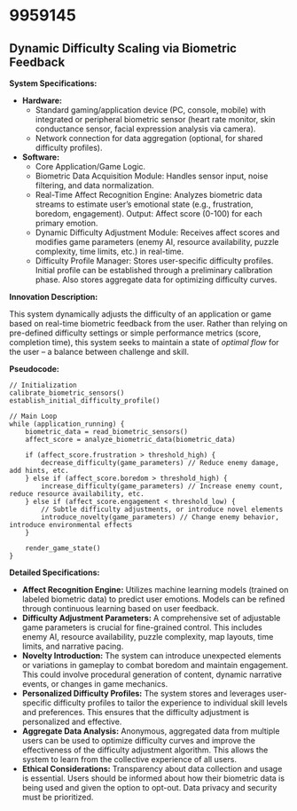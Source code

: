 # 9959145

## Dynamic Difficulty Scaling via Biometric Feedback

**System Specifications:**

*   **Hardware:**
    *   Standard gaming/application device (PC, console, mobile) with integrated or peripheral biometric sensor (heart rate monitor, skin conductance sensor, facial expression analysis via camera).
    *   Network connection for data aggregation (optional, for shared difficulty profiles).
*   **Software:**
    *   Core Application/Game Logic.
    *   Biometric Data Acquisition Module:  Handles sensor input, noise filtering, and data normalization.
    *   Real-Time Affect Recognition Engine:  Analyzes biometric data streams to estimate user’s emotional state (e.g., frustration, boredom, engagement).  Output: Affect score (0-100) for each primary emotion.
    *   Dynamic Difficulty Adjustment Module:  Receives affect scores and modifies game parameters (enemy AI, resource availability, puzzle complexity, time limits, etc.) in real-time.
    *   Difficulty Profile Manager: Stores user-specific difficulty profiles.  Initial profile can be established through a preliminary calibration phase.  Also stores aggregate data for optimizing difficulty curves.

**Innovation Description:**

This system dynamically adjusts the difficulty of an application or game based on real-time biometric feedback from the user.  Rather than relying on pre-defined difficulty settings or simple performance metrics (score, completion time), this system seeks to maintain a state of *optimal flow* for the user – a balance between challenge and skill.

**Pseudocode:**

```
// Initialization
calibrate_biometric_sensors()
establish_initial_difficulty_profile()

// Main Loop
while (application_running) {
    biometric_data = read_biometric_sensors()
    affect_score = analyze_biometric_data(biometric_data)

    if (affect_score.frustration > threshold_high) {
        decrease_difficulty(game_parameters) // Reduce enemy damage, add hints, etc.
    } else if (affect_score.boredom > threshold_high) {
        increase_difficulty(game_parameters) // Increase enemy count, reduce resource availability, etc.
    } else if (affect_score.engagement < threshold_low) {
        // Subtle difficulty adjustments, or introduce novel elements
        introduce_novelty(game_parameters) // Change enemy behavior, introduce environmental effects
    }

    render_game_state()
}
```

**Detailed Specifications:**

*   **Affect Recognition Engine:** Utilizes machine learning models (trained on labeled biometric data) to predict user emotions.  Models can be refined through continuous learning based on user feedback.
*   **Difficulty Adjustment Parameters:**  A comprehensive set of adjustable game parameters is crucial for fine-grained control. This includes enemy AI, resource availability, puzzle complexity, map layouts, time limits, and narrative pacing.
*   **Novelty Introduction:**  The system can introduce unexpected elements or variations in gameplay to combat boredom and maintain engagement. This could involve procedural generation of content, dynamic narrative events, or changes in game mechanics.
*   **Personalized Difficulty Profiles:**  The system stores and leverages user-specific difficulty profiles to tailor the experience to individual skill levels and preferences. This ensures that the difficulty adjustment is personalized and effective.
*   **Aggregate Data Analysis:**  Anonymous, aggregated data from multiple users can be used to optimize difficulty curves and improve the effectiveness of the difficulty adjustment algorithm. This allows the system to learn from the collective experience of all users.
*   **Ethical Considerations:** Transparency about data collection and usage is essential. Users should be informed about how their biometric data is being used and given the option to opt-out. Data privacy and security must be prioritized.